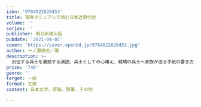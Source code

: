 ```yaml
---
isbn: '9784022620453'
title: 軍隊マニュアルで読む日本近現代史
volume: ''
series: ''
publisher: 朝日新聞出版
pubdate: '2021-04-07'
cover: 'https://cover.openbd.jp/9784022620453.jpg'
author: 一ノ瀬俊也／著
description: >-
  出征する兵士を激励する演説、兵士としての心構え、戦場の兵士へ家族が送る手紙の書き方、果ては、戦死した遺族の慰め方まで――。長らく戦争を経験しておらず、明治に入って突然兵士や兵士の家族にならなければならなくなった日本人は、戦争とのつき合い方を「マニュアル」を読んで学んだ。「マニュアル」は当時の書店で普通に売られていたのだ。マニュアルの内容は、日清・日露戦争の勝利、平和な大正時代、そして泥沼の日中戦争・太平洋戦争と時代の変遷と共に変わり、それとともに日本人の戦争観もまた、変化していった。変化を辿っていくと、近代の日本人が「戦争」という巨大な経験にどう立ち向かったのか、その建前と本音が透けて見えるのだ。著者が10年もの時間をかけて集めた「マニュアル」で通史を書いた労作。
price: '740'
genre: ''
target: 一般
format: 文庫
content: 日本文学、評論、随筆、その他

---
```

